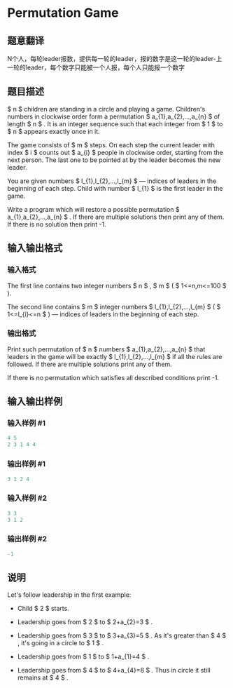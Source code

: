 # Permutation Game

## 题意翻译

N个人，每轮leader报数，提供每一轮的leader，报的数字是这一轮的leader-上一轮的leader，每个数字只能被一个人报，每个人只能报一个数字

## 题目描述

 $ n $ children are standing in a circle and playing a game. Children's numbers in clockwise order form a permutation $ a_{1},a_{2},...,a_{n} $ of length $ n $ . It is an integer sequence such that each integer from $ 1 $ to $ n $ appears exactly once in it.

The game consists of $ m $ steps. On each step the current leader with index $ i $ counts out $ a_{i} $ people in clockwise order, starting from the next person. The last one to be pointed at by the leader becomes the new leader.

You are given numbers $ l_{1},l_{2},...,l_{m} $ — indices of leaders in the beginning of each step. Child with number $ l_{1} $ is the first leader in the game.

Write a program which will restore a possible permutation $ a_{1},a_{2},...,a_{n} $ . If there are multiple solutions then print any of them. If there is no solution then print -1.

## 输入输出格式

### 输入格式

The first line contains two integer numbers $ n $ , $ m $ ( $ 1<=n,m<=100 $ ).

The second line contains $ m $ integer numbers $ l_{1},l_{2},...,l_{m} $ ( $ 1<=l_{i}<=n $ ) — indices of leaders in the beginning of each step.

### 输出格式

Print such permutation of $ n $ numbers $ a_{1},a_{2},...,a_{n} $ that leaders in the game will be exactly $ l_{1},l_{2},...,l_{m} $ if all the rules are followed. If there are multiple solutions print any of them.

If there is no permutation which satisfies all described conditions print -1.

## 输入输出样例

### 输入样例 #1

```cpp
4 5
2 3 1 4 4

```
### 输出样例 #1

```cpp
3 1 2 4 

```
### 输入样例 #2

```cpp
3 3
3 1 2

```
### 输出样例 #2

```cpp
-1

```
## 说明

Let's follow leadership in the first example:

- Child $ 2 $ starts.

- Leadership goes from $ 2 $ to $ 2+a_{2}=3 $ .

- Leadership goes from $ 3 $ to $ 3+a_{3}=5 $ . As it's greater than $ 4 $ , it's going in a circle to $ 1 $ .

- Leadership goes from $ 1 $ to $ 1+a_{1}=4 $ .

- Leadership goes from $ 4 $ to $ 4+a_{4}=8 $ . Thus in circle it still remains at $ 4 $ .

